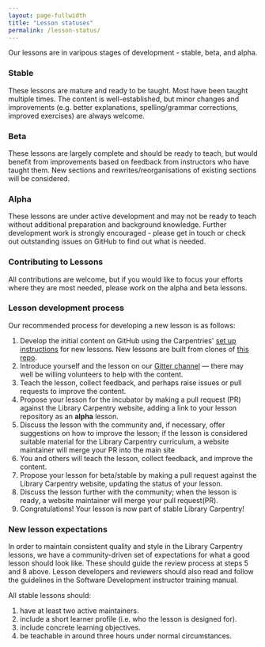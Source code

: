 ```yaml
---
layout: page-fullwidth
title: "Lesson statuses"
permalink: /lesson-status/
---
```


Our lessons are in varipous stages of development - stable, beta, and alpha.

### Stable

These lessons are mature and ready to be taught. Most have been taught multiple times. The content is well-established, 
but minor changes and improvements (e.g. better explanations, spelling/grammar corrections, improved exercises) 
are always welcome.

### Beta

These lessons are largely complete and should be ready to teach, but would benefit from improvements based on feedback 
from instructors who have taught them. New sections and rewrites/reorganisations of existing sections will be considered.

### Alpha

These lessons are under active development and may not be ready to teach without additional preparation and background knowledge. 
Further development work is strongly encouraged - please get in touch or check out outstanding issues on GitHub to find out 
what is needed.

### Contributing to Lessons

All contributions are welcome, but if you would like to focus your efforts where they are most needed, please work
on the alpha and beta lessons.

### Lesson development process

Our recommended process for developing a new lesson is as follows:

1. Develop the initial content on GitHub using the Carpentries' 
<a href="http://carpentries.github.io/lesson-example/setup.html">set up instructions</a> for new lessons. 
New lessons are built from clones of <a href="https://github.com/swcarpentry/styles">this repo</a>.
1. Introduce yourself and the lesson on our <a href="https://gitter.im/LibraryCarpentry/Lobby">Gitter channel</a> — there 
may well be willing volunteers to help with the content.
1. Teach the lesson, collect feedback, and perhaps raise issues or pull requests to improve the content.
1. Propose your lesson for the incubator by making a pull request (PR) against the Library Carpentry website, adding a
link to your lesson repository as an <strong>alpha</strong> lesson.
1. Discuss the lesson with the community and, if necessary, offer suggestions on how to improve the lesson; 
if the lesson is considered suitable material for the Library Carpentry curriculum, a website maintainer will 
merge your PR into the main site
1. You and others will teach the lesson, collect feedback, and improve the content.
1. Propose your lesson for beta/stable by making a pull request against the Library Carpentry website, 
updating the status of your lesson.
1. Discuss the lesson further with the community; when the lesson is ready, a website maintainer will merge your pull request(PR).
1. Congratulations! Your lesson is now part of stable Library Carpentry!

### New lesson expectations

In order to maintain consistent quality and style in the Library Carpentry lessons, we have a community-driven 
set of expectations for what a good lesson should look like. These should guide the review process at steps 5 and 8 
above. Lesson developers and reviewers should also read and follow the guidelines in the Software Development instructor 
training manual.

All stable lessons should:

1. have at least two active maintainers.
1. include a short learner profile (i.e. who the lesson is designed for).
1. include concrete learning objectives.
1. be teachable in around three hours under normal circumstances.
